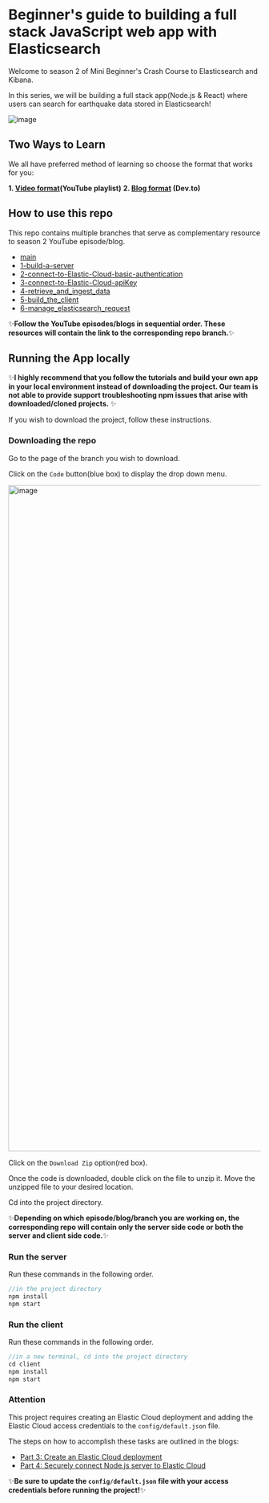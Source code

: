 # Beginner's guide to building a full stack JavaScript web app with Elasticsearch

Welcome to season 2 of Mini Beginner's Crash Course to Elasticsearch and Kibana.

In this series, we will be building a full stack app(Node.js & React) where users can search for earthquake data stored in Elasticsearch!

![image](https://media.giphy.com/media/MVcpZ83Nwb2iICeUTD/giphy.gif)

## Two Ways to Learn
We all have preferred method of learning so choose the format that works for you:

**1. [Video format]()(YouTube playlist)**
**2. [Blog format](https://dev.to/lisahjung/beginners-guide-to-building-a-full-stack-appnodejsreact-with-elasticsearch-2o5j-temp-slug-1991233/edit) (Dev.to)**

## How to use this repo
This repo contains multiple branches that serve as complementary resource to season 2 YouTube episode/blog.

- [main](https://github.com/LisaHJung/beginners-guide-to-creating-a-full-stack-Javascript-app-with-Elasticsearch/tree/main)
- [1-build-a-server](https://github.com/LisaHJung/beginners-guide-to-creating-a-full-stack-Javascript-app-with-Elasticsearch/tree/1-build-a-server)
- [2-connect-to-Elastic-Cloud-basic-authentication](https://github.com/LisaHJung/beginners-guide-to-creating-a-full-stack-Javascript-app-with-Elasticsearch/tree/2-connect-server-to-Elastic-Cloud-via-basic-authentication)
- [3-connect-to-Elastic-Cloud-apiKey](https://github.com/LisaHJung/beginners-guide-to-creating-a-full-stack-Javascript-app-with-Elasticsearch/tree/3-connect-server-to-Elastic-Cloud-via-apiKey)
- [4-retrieve_and_ingest_data](https://github.com/LisaHJung/beginners-guide-to-creating-a-full-stack-Javascript-app-with-Elasticsearch/tree/4-retrieve_and_ingest_data)
- [5-build_the_client](https://github.com/LisaHJung/beginners-guide-to-creating-a-full-stack-Javascript-app-with-Elasticsearch/tree/5-build_the_client)
- [6-manage_elasticsearch_request](https://github.com/LisaHJung/beginners-guide-to-creating-a-full-stack-Javascript-app-with-Elasticsearch/tree/6-manage_elasticsearch_request)

:sparkles:**Follow the YouTube episodes/blogs in sequential order. These resources will contain the link to the corresponding repo branch.**:sparkles:

## Running the App locally
:sparkles:**I highly recommend that you follow the tutorials and build your own app in your local environment instead of downloading the project. Our team is not able to provide support troubleshooting npm issues that arise with downloaded/cloned projects.** :sparkles:

If you wish to download the project, follow these instructions.

### Downloading the repo
Go to the page of the branch you wish to download.

Click on the `Code` button(blue box) to display the drop down menu. 

<img width="1327" alt="image" src="https://user-images.githubusercontent.com/60980933/184769135-25c906df-3382-44bf-be0c-68222b79b79a.png">

Click on the `Download Zip` option(red box).


Once the code is downloaded, double click on the file to unzip it. Move the unzipped file to your desired location.

Cd into the project directory.

:sparkles:**Depending on which episode/blog/branch you are working on, the corresponding repo will contain only the server side code or both the server and client side code.**:sparkles:

### Run the server

Run these commands in the following order. 
```javascript
//in the project directory
npm install
npm start
```

### Run the client

Run these commands in the following order. 
```javascript
//in a new terminal, cd into the project directory 
cd client
npm install
npm start
```
### Attention
This project requires creating an Elastic Cloud deployment and adding the Elastic Cloud access credentials to the `config/default.json` file.

The steps on how to accomplish these tasks are outlined in the blogs:
- [Part 3: Create an Elastic Cloud deployment](https://dev.to/lisahjung/part-3-securely-connect-elasticsearch-service-to-nodejs-server-30ah-temp-slug-1884353?preview=258b54384c37640f7abbefedc09bfb1016f209b2d70b1311ec7e294058c0001229a9f32abc40994e7152ed7723799280dd56e1292195135742beeb76)
- [Part 4: Securely connect Node.js server to Elastic Cloud](https://dev.to/lisahjung/part-4-securely-connect-elasticsearch-service-to-nodejs-server-57gf-temp-slug-3638718?preview=6f362540fad022b443b642dd896eef4792483f0757e7ef8a39d5ac600fbcaeaf3b1389c7a0398cd8ebb0d6926ba20af930f6a9f5703a3ce5d7bde8bd)

:sparkles:**Be sure to update the `config/default.json` file with your access credentials before running the project!**:sparkles:
